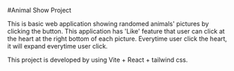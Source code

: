 #Animal Show Project

This is basic web application showing randomed animals' pictures by clicking the button. This application has 'Like' feature that user can click at the heart at the right bottom of each picture. Everytime user click the heart, it will expand everytime user click.

This project is developed by using Vite + React + tailwind css.


